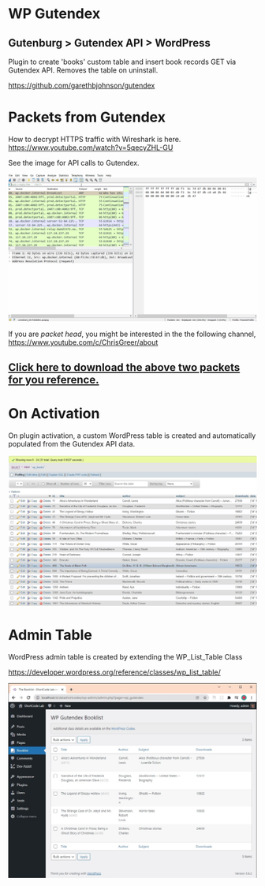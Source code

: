 # WP Gutendex

## Gutenburg > Gutendex API > WordPress

Plugin to create 'books' custom table and insert book records GET via Gutendex API. Removes the table on uninstall.

https://github.com/garethbjohnson/gutendex

# Packets from Gutendex

How to decrypt HTTPS traffic with Wireshark is here. https://www.youtube.com/watch?v=5qecyZHL-GU

See the image for API calls to Gutendex.

![Packets](assets/packets.gif)

If you are *packet head*, you might be interested in the the following channel,
https://www.youtube.com/c/ChrisGreer/about

## [Click here to download the above two packets for you reference.](https://raw.githubusercontent.com/praveendias1180/wp-gutendex/master/packets.pcapng)

# On Activation

On plugin activation, a custom WordPress table is created and automatically populated from the Gutendex API data.

![phpmyadmin](assets/phpmyadmin.jpg)

# Admin Table

WordPress admin table is created by extending the WP_List_Table Class

https://developer.wordpress.org/reference/classes/wp_list_table/

![admin](assets/admin.jpg)